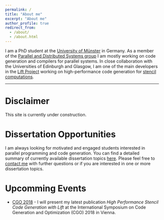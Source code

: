 ```yaml
---
permalink: /
title: "About me"
excerpt: "About me"
author_profile: true
redirect_from: 
  - /about/
  - /about.html
---
```


I am a PhD student at the [University of Münster](https://www.uni-muenster.de/en/) in Germany. 
As a member of the [Parallel and Distributed Systems group](https://www.uni-muenster.de/PVS/en/index.html) I am mostly working on code generation and compilers for parallel systems.
In close collaboration with the Universities of Edinburgh and Glasgow, I am one of the main developers in the [Lift Project](http://www.lift-project.org) working on high-performance code generation for [stencil computations](http://www.lift-project.org/stencils).

---

Disclaimer
======
This site is currently under construction.

Dissertation Opportunities
======
I am always looking for motivated and engaged students interested in parallel programming and code generation.
You can find a detailed summary of currently available dissertation topics [here](/research/).
Please feel free to [contact me](/contact/) with further questions or if you are interested in one or more dissertation topics.

Upcomming Events
======
* [CGO 2018](http://cgo.org/cgo2018/) - I will present my latest publication _High Performance Stencil Code Generation with Lift_ at the International Symposium on Code Generation and Optimization (CGO) 2018 in Vienna.

